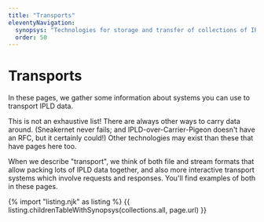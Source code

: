 ```yaml
---
title: "Transports"
eleventyNavigation:
  synopsys: "Technologies for storage and transfer of collections of IPLD blocks"
  order: 50
---
```


Transports
==========

In these pages, we gather some information about systems you can use to transport IPLD data.

This is not an exhaustive list!  There are always other ways to carry data around.
(Sneakernet never fails; and IPLD-over-Carrier-Pigeon doesn't have an RFC, but it certainly could!)
Other technologies may exist than these that have pages here too.

When we describe "transport", we think of both file and stream formats that allow packing lots of IPLD data together,
and also more interactive transport systems which involve requests and responses.
You'll find examples of both in these pages.

{% import "listing.njk" as listing %}
{{ listing.childrenTableWithSynopsys(collections.all, page.url) }}
